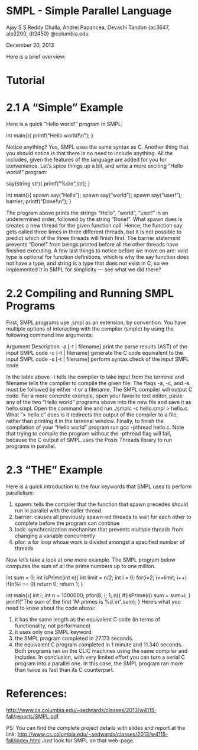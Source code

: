 # SMPL - Simple Parallel Language

Ajay S S Reddy Challa, Andrei Papancea, Devashi Tandon
{ac3647, alp2200, dt2450} @columbia.edu

December 20, 2013

Here is a brief overview:

# Tutorial

# 2.1 A “Simple” Example

Here is a quick “Hello world!” program in SMPL:

int main(){
    printf(“Hello world!\n”);
}

Notice anything? Yes, SMPL uses the same syntax as C. Another thing that you should notice is
that there is no need to include anything. All the includes, given the features of the language are
added for you for convenience.
Let’s spice things up a bit, and write a more exciting “Hello world!” program:

say(string str){
    printf(“%s\n”,str);
}

int main(){
    spawn say(“Hello”);
    spawn say(“world”);
    spawn say(“user!”);
    barrier;
    printf(“Done!\n”);
}

The program above prints the strings “Hello”, “world”, “user!” in an undetermined order,
followed by the string “Done!”. What spawn does is creates a new thread for the given function
call. Hence, the function say gets called three times in three different threads, but it is not
possible to predict which of the three threads will finish first. The barrier statement prevents
“Done!” from beings printed before all the other threads have finished executing.
A few last things to notice before we move on are: void type is optional for function
definitions, which is why the say function does not have a type, and string is a type that does
not exist in C, so we implemented it in SMPL for simplicity — see what we did there?

# 2.2 Compiling and Running SMPL Programs
First, SMPL programs use .smpl as an extension, by convention. You have multiple options of
interacting with the compiler (smplc) by using the following command line arguments:

Argument Description
-a [-t | filename] print the parse results (AST) of the input SMPL code
-c [-t | filename] generate the C code equivalent to the input SMPL code
-s [-t | filename] perform syntax check of the input SMPL code

In the table above -t tells the compiler to take input from the terminal and filename tells the
compiler to compile the given file. The flags -a, -c, and -s must be followed by either -t or a
filename. The SMPL compiler will output C code.
For a more concrete example, open your favorite text editor, paste any of the two “Hello world”
programs above into the new file and save it as hello.smpl. Open the command line and run
./smplc -c hello.smpl > hello.c. What “> hello.c” does is it redirects the
output of the compiler to a file, rather than printing it in the terminal window.
Finally, to finish the compilation of your “Hello world” program run gcc -pthread
hello.c. Note that trying to compile the program without the -pthread flag will fail,
because the C output of SMPL uses the Posix Threads library to run programs in parallel.

# 2.3 “THE” Example
Here is a quick introduction to the four keywords that SMPL uses to perform parallelism:
1. spawn: tells the compiler that the function that spawn precedes should run in parallel
with the caller thread.
2. barrier: causes all previously spawn-ed threads to wait for each other to complete
before the program can continue
3. lock: synchronization mechanism that prevents multiple threads from changing a
variable concurrently
4. pfor: a for loop whose work is divided amongst a specified number of threads

Now let’s take a look at one more example. The SMPL program below computes the sum of all
the prime numbers up to one million.

int sum = 0;
int isPrime(int n){
  int limit = n/2;
  int i = 0;
  for(i=2; i<=limit; i++)
     if(n%i == 0)
       return 0;
  return 1;
}

int main(){
   int i;
   int n = 1000000;
   pfor(8; i; 1; n){
     if(isPrime(i))
     sum = sum+i;
   }
   printf("The sum of the first 1M primes is %d.\n",sum);
}
Here’s what you need to know about the code above:
1. it has the same length as the equivalent C code (in terms of functionality, not
performance)
2. it uses only one SMPL keyword
3. the SMPL program completed in 27.173 seconds.
4. the equivalent C program completed in 1 minute and 11.340 seconds.
Both programs ran on the CLIC machines using the same compiler and includes. In conclusion,
with very limited effort you can turn a serial C program into a parallel one. In this case, the
SMPL program ran more than twice as fast than its C counterpart.

# References: 

http://www.cs.columbia.edu/~sedwards/classes/2013/w4115-fall/reports/SMPL.pdf

PS: You can find the complete project details with slides and report at the link:
http://www.cs.columbia.edu/~sedwards/classes/2013/w4115-fall/index.html
Just look for SMPL on that web-page.
